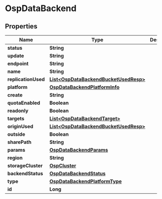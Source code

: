 # OspDataBackend

## Properties
Name | Type | Description | Notes
------------ | ------------- | ------------- | -------------
**status** | **String** |  |  [optional]
**update** | **String** |  |  [optional]
**endpoint** | **String** |  |  [optional]
**name** | **String** |  |  [optional]
**replicationUsed** | [**List&lt;OspDataBackendBucketUsedResp&gt;**](OspDataBackendBucketUsedResp.md) |  |  [optional]
**platform** | [**OspDataBackendPlatformInfo**](OspDataBackendPlatformInfo.md) |  |  [optional]
**create** | **String** |  |  [optional]
**quotaEnabled** | **Boolean** |  |  [optional]
**readonly** | **Boolean** |  |  [optional]
**targets** | [**List&lt;OspDataBackendTarget&gt;**](OspDataBackendTarget.md) |  |  [optional]
**originUsed** | [**List&lt;OspDataBackendBucketUsedResp&gt;**](OspDataBackendBucketUsedResp.md) |  |  [optional]
**outside** | **Boolean** |  |  [optional]
**sharePath** | **String** |  |  [optional]
**params** | [**OspDataBackendParams**](OspDataBackendParams.md) |  |  [optional]
**region** | **String** |  |  [optional]
**storageCluster** | [**OspCluster**](OspCluster.md) |  |  [optional]
**backendStatus** | [**OspDataBackendStatus**](OspDataBackendStatus.md) |  |  [optional]
**type** | [**OspDataBackendPlatformType**](OspDataBackendPlatformType.md) |  |  [optional]
**id** | **Long** |  |  [optional]
